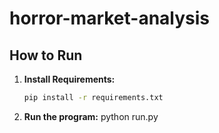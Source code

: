 # horror-market-analysis


## How to Run

1. **Install Requirements:**
   ```bash
   pip install -r requirements.txt

2. **Run the program:**
python run.py
